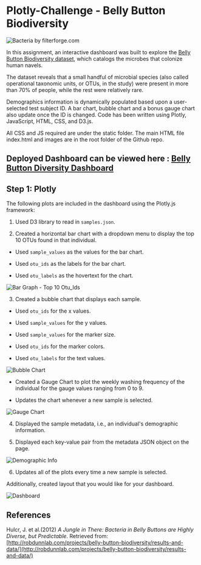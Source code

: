 # Plotly-Challenge - Belly Button Biodiversity


![Bacteria by filterforge.com](http://robdunnlab.com/wp-content/uploads/microbes-sem.jpg)

In this assignment, an interactive dashboard was built to explore the [Belly Button Biodiversity dataset](http://robdunnlab.com/projects/belly-button-biodiversity/), which catalogs the microbes that colonize human navels.

The dataset reveals that a small handful of microbial species (also called operational taxonomic units, or OTUs, in the study) were present in more than 70% of people, while the rest were relatively rare.

Demographics information is dynamically populated based upon a user-selected test subject ID. A bar chart, bubble chart and a bonus gauge chart also update once the ID is changed. Code has been written using Plotly, JavaScript, HTML, CSS, and D3.js.

All CSS and JS required are under the static folder. The main HTML file index.html and images are in the root folder of the Github repo.


## Deployed Dashboard can be viewed here : [Belly Button Diversity Dashboard](https://mriganv.github.io/Plotly-Challenge/) 

## Step 1: Plotly

The following plots are included in the dashboard using the Plotly.js framework:

1. Used  D3 library to read in `samples.json`.

2. Created a horizontal bar chart with a dropdown menu to display the top 10 OTUs found in that individual.

* Used `sample_values` as the values for the bar chart.

* Used `otu_ids` as the labels for the bar chart.

* Used `otu_labels` as the hovertext for the chart.

![Bar Graph - Top 10 Otu_Ids](https://user-images.githubusercontent.com/81407869/134235956-27d54cc1-3e48-4d41-893a-696fbf135405.png)

3. Created a bubble chart that displays each sample.

* Used `otu_ids` for the x values.

* Used `sample_values` for the y values.

* Used `sample_values` for the marker size.

* Used `otu_ids` for the marker colors.

* Used `otu_labels` for the text values.

![Bubble Chart](https://user-images.githubusercontent.com/81407869/134236013-255fa55e-aa84-4fb9-9d6a-a7d05d008f22.png)


* Created  a Gauge Chart  to plot the weekly washing frequency of the individual for the gauge values ranging from 0 to 9. 

* Updates the chart whenever a new sample is selected.

![Gauge Chart](https://user-images.githubusercontent.com/81407869/134236044-41c51518-fb1d-414b-9338-654805abd8d6.png)

4. Displayed the sample metadata, i.e., an individual's demographic information.

5. Displayed each key-value pair from the metadata JSON object on the page.

 ![Demographic Info](https://user-images.githubusercontent.com/81407869/134236130-e1f5c1cc-044d-4d9e-a2ca-6c00d9d5e583.jpg)


6. Updates all of the plots every time a new sample is selected.

Additionally, created layout that you would like for your dashboard. 

![Dashboard](https://user-images.githubusercontent.com/81407869/134236167-a49f0c2d-3d8a-45bb-9c71-6a4938569f75.jpg)





## References

Hulcr, J. et al.(2012) _A Jungle in There: Bacteria in Belly Buttons are Highly Diverse, but Predictable_. Retrieved from: [http://robdunnlab.com/projects/belly-button-biodiversity/results-and-data/](http://robdunnlab.com/projects/belly-button-biodiversity/results-and-data/)


